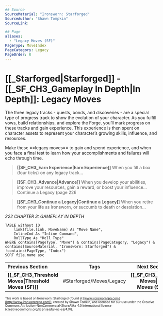 ```yaml
---
## Source
SourceMaterial: "Ironsworn: Starforged"
SourceAuthor: "Shawn Tompkin"
SourceLink: 

## Page
aliases:
  - "Legacy Moves (SF)"
PageType: MoveIndex
PageCategory: Legacy
PageOrder: 0
---
```


# [[_Starforged|Starforged]] - [[_SF_CH3_Gameplay In Depth|In Depth]]: Legacy Moves
The three legacy tracks - quests, bonds, and discoveries - are a special type of progress track to show the evolution of your character. As you fulfill vows, build relationships, and explore the Forge, you’ll mark progress on these tracks and gain experience. This experience is then spent on character assets to represent your character’s growing skills, influence, and resources.

Make these ==legacy moves== to gain and spend experience, and when you face a final test to learn how your accomplishments and failures will echo through time.

>**[[SF_CH3_Earn Experience|Earn Experience]]**
> When you fill a box (four ticks) on any legacy track…

>**[[SF_CH3_Advance|Advance]]**
> When you develop your abilities, improve your resources, gain a reward, or boost your influence… Continue a Legacy (page 226

>**[[SF_CH3_Continue a Legacy|Continue a Legacy]]**
> When you retire from your life as Ironsworn, or succumb to death or desolation…

*222 CHAPTER 3: GAMEPLAY IN DEPTH*

```dataview
TABLE without ID
	link(file.link, MoveName) As "Move Name",
	InlineCmd As "Inline Command",
	RollType As "Roll Type"
WHERE contains(PageType, "Move") & contains(PageCategory, "Legacy") & contains(SourceMaterial, "Ironsworn: Starforged") & !contains(PageType, "Index")
SORT file.name asc
```

| Previous Section | Tags | Next Section | 
| :--- | :---: | ---: |
| **[[_SF_CH3_Threshold Moves\|Threshold Moves (SF)]]** | #Starforged/Moves/Legacy | **[[_SF_CH3_Fate Moves\|Fate Moves (SF)]]** |

<font size=-2>This work is based on Ironsworn: Starforged (found at [www.ironswornrpg.com](http://www.ironswornrpg.com)), created by Shawn Tomkin, and licensed for our use under the Creative Commons Attribution-NonCommercial-ShareAlike 4.0 International license  (creativecommons.org/licenses/by-nc-sa/4.0/).</font>